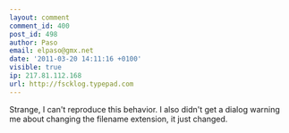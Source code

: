 ```yaml
---
layout: comment
comment_id: 400
post_id: 498
author: Paso
email: elpaso@gmx.net
date: '2011-03-20 14:11:16 +0100'
visible: true
ip: 217.81.112.168
url: http://fscklog.typepad.com
---
```

Strange, I can't reproduce this behavior. I also didn't get a dialog warning me about changing the filename extension, it just changed.
